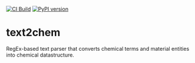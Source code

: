 [![CI Build](https://github.com/lfoppiano/text2chem/actions/workflows/ci-build-unstable.yml/badge.svg)](https://github.com/lfoppiano/text2chem/actions/workflows/ci-build-unstable.yml)
[![PyPI version](https://badge.fury.io/py/text2chem.svg)](https://badge.fury.io/py/text2chem)

# text2chem
RegEx-based text parser that converts chemical terms and material entities into chemical datastructure.
